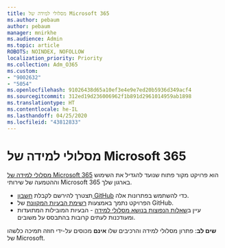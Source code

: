 ```yaml
---
title: מסלולי למידה של Microsoft 365
ms.author: pebaum
author: pebaum
manager: mnirkhe
ms.audience: Admin
ms.topic: article
ROBOTS: NOINDEX, NOFOLLOW
localization_priority: Priority
ms.collection: Adm_O365
ms.custom:
- "9002632"
- "5054"
ms.openlocfilehash: 91026438d65a10ef3e4e9e7ed20b5936d349acf4
ms.sourcegitcommit: 312ed19d236006962f1b891d2961014959ab1898
ms.translationtype: HT
ms.contentlocale: he-IL
ms.lasthandoff: 04/25/2020
ms.locfileid: "43812833"
---
```

# <a name="microsoft-365-learning-pathways"></a>מסלולי למידה של Microsoft 365

[מסלולי למידה של Microsoft 365](https://docs.microsoft.com/office365/customlearning/) הוא פרויקט מקור פתוח שנועד להגדיל את השימוש וההטמעה של שירותי Microsoft 365 בארגון שלך.

- תצטרך להירשם לקבלת [חשבון GitHub](http://aka.ms/joingithub) כדי להשתמש בפתרונות אלה.
- הפרויקט נתמך באמצעות [רשימת הבעיות המקוונת](https://aka.ms/CustomLearningHelp) של GitHub.
- עיין ב[שאלות הנפוצות בנושא מסלולי למידה](https://docs.microsoft.com/office365/customlearning/faq) - הבעיות המובילות המתועדות ומעודכנות לעתים קרובות בהתבסס על משובים.

**שים לב**: פתרון מסלולי למידה והרכיבים שלו **אינם** מכוסים על-ידי חוזה תמיכה כלשהו של Microsoft.
